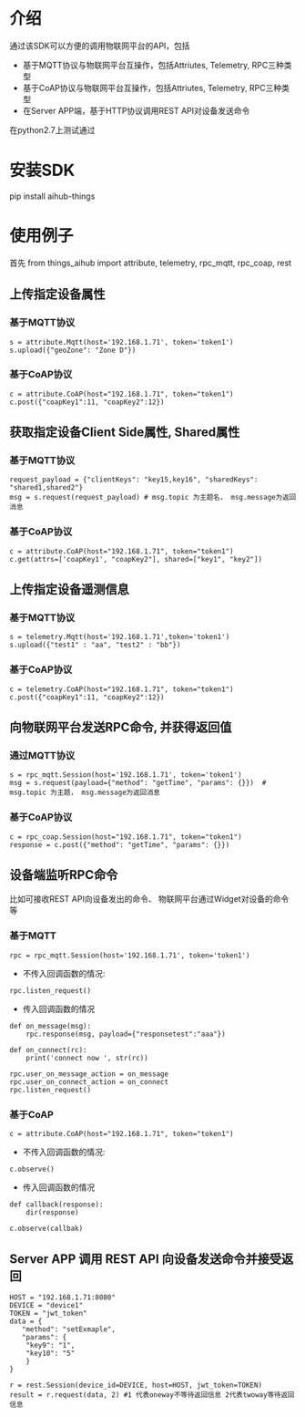# 介绍
通过该SDK可以方便的调用物联网平台的API，包括
- 基于MQTT协议与物联网平台互操作，包括Attriutes, Telemetry, RPC三种类型
- 基于CoAP协议与物联网平台互操作，包括Attriutes, Telemetry, RPC三种类型
- 在Server APP端，基于HTTP协议调用REST API对设备发送命令

在python2.7上测试通过

# 安装SDK
pip install aihub-things

# 使用例子
首先 from things_aihub import attribute, telemetry, rpc_mqtt, rpc_coap, rest

## 上传指定设备属性
### 基于MQTT协议
```
s = attribute.Mqtt(host='192.168.1.71', token='token1')
s.upload({"geoZone": "Zone D"})
```

### 基于CoAP协议
```
c = attribute.CoAP(host="192.168.1.71", token="token1")
c.post({"coapKey1":11, "coapKey2":12})
```

## 获取指定设备Client Side属性, Shared属性
### 基于MQTT协议
```
request_payload = {"clientKeys": "key15,key16", "sharedKeys": "shared1,shared2"}
msg = s.request(request_payload) # msg.topic 为主题名， msg.message为返回消息
```

### 基于CoAP协议
```
c = attribute.CoAP(host="192.168.1.71", token="token1")
c.get(attrs=['coapKey1', "coapKey2"], shared=["key1", "key2"])
```

## 上传指定设备遥测信息
### 基于MQTT协议
```
s = telemetry.Mqtt(host='192.168.1.71',token='token1')
s.upload({"test1" : "aa", "test2" : "bb"})
```

### 基于CoAP协议
```
c = telemetry.CoAP(host="192.168.1.71", token="token1")
c.post({"coapKey1":11, "coapKey2":12})
```

## 向物联网平台发送RPC命令, 并获得返回值
### 通过MQTT协议
```
s = rpc_mqtt.Session(host='192.168.1.71', token='token1')
msg = s.request(payload={"method": "getTime", "params": {}})  # msg.topic 为主题， msg.message为返回消息
```

### 基于CoAP协议
```
c = rpc_coap.Session(host="192.168.1.71", token="token1")
response = c.post({"method": "getTime", "params": {}})
```

## 设备端监听RPC命令
比如可接收REST API向设备发出的命令、 物联网平台通过Widget对设备的命令等
### 基于MQTT

```
rpc = rpc_mqtt.Session(host='192.168.1.71', token='token1')
```

- 不传入回调函数的情况:

```
rpc.listen_request()
```

- 传入回调函数的情况

```
def on_message(msg):
    rpc.response(msg, payload={"responsetest":"aaa"})

def on_connect(rc):
    print('connect now ', str(rc))

rpc.user_on_message_action = on_message
rpc.user_on_connect_action = on_connect    
rpc.listen_request()
```

### 基于CoAP
```
c = attribute.CoAP(host="192.168.1.71", token="token1")
```

- 不传入回调函数的情况:

```
c.observe()
```

- 传入回调函数的情况

```
def callback(response):
    dir(response)

c.observe(callbak)
```

## Server APP 调用 REST API 向设备发送命令并接受返回
```
HOST = "192.168.1.71:8080"
DEVICE = "device1"
TOKEN = "jwt_token"
data = {
   "method": "setExmaple",
   "params": {
    "key9": "1",
    "key10": "5"
    }
}

r = rest.Session(device_id=DEVICE, host=HOST, jwt_token=TOKEN)
result = r.request(data, 2) #1 代表oneway不等待返回信息 2代表twoway等待返回信息
```